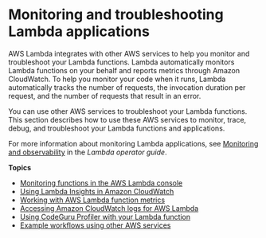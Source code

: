 # Monitoring and troubleshooting Lambda applications<a name="lambda-monitoring"></a>

AWS Lambda integrates with other AWS services to help you monitor and troubleshoot your Lambda functions\. Lambda automatically monitors Lambda functions on your behalf and reports metrics through Amazon CloudWatch\. To help you monitor your code when it runs, Lambda automatically tracks the number of requests, the invocation duration per request, and the number of requests that result in an error\. 

You can use other AWS services to troubleshoot your Lambda functions\. This section describes how to use these AWS services to monitor, trace, debug, and troubleshoot your Lambda functions and applications\.

For more information about monitoring Lambda applications, see [Monitoring and observability](https://docs.aws.amazon.com/lambda/latest/operatorguide/monitoring-observability.html) in the *Lambda operator guide*\.

**Topics**
+ [Monitoring functions in the AWS Lambda console](monitoring-functions-access-metrics.md)
+ [Using Lambda Insights in Amazon CloudWatch](monitoring-insights.md)
+ [Working with AWS Lambda function metrics](monitoring-metrics.md)
+ [Accessing Amazon CloudWatch logs for AWS Lambda](monitoring-cloudwatchlogs.md)
+ [Using CodeGuru Profiler with your Lambda function](monitoring-code-profiler.md)
+ [Example workflows using other AWS services](monitoring-servicemap.md)
